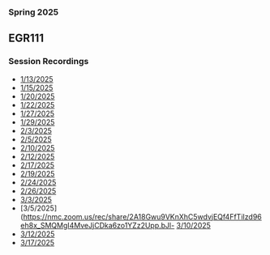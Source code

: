 ### Spring 2025
## EGR111
### Session Recordings


- [1/13/2025](https://nmc.zoom.us/rec/share/jxeLvL8XiorvjnARnlVWHialBrFGz7dsHwmnfICAfkfrL5bOmPdM9UFPk-Kio6PT.p7-xsseNTEQsFWBu)
- [1/15/2025](https://nmc.zoom.us/rec/share/mp_H42POZV5wcqrZRifyiBbn0eFQyIujRZ6wTsRUdRQXl7jXwc591E6ud4kLtPmh.-klNBvYxWCPFi9MK)
- [1/20/2025](https://nmc.zoom.us/rec/share/T0QnFZy8n8Qmkc_XSjChjI1NMBIBkuP2H07z_-afbVlzXNfqX3y0tb0NfgWWZoyZ.qqnCGmuArPvZ4n8W)
- [1/22/2025](https://nmc.zoom.us/rec/share/zm1ufzTRaLKNd8ZA_NdxhhR_mOxePcw8nMYkUKMPrv9Dqhlv-cyIQXaDmbvfbj6O.7vxiwWqb0BXn6jNs)
- [1/27/2025]()
- [1/29/2025](https://nmc.zoom.us/rec/share/CBX27IfLVqi39mOXf5U6suZCYTFdfADdoeIfQPT41gQmlMX0MDZ6L4SK3DG5n_hK.5_zPZqQ9L9NoxNDa?startTime=1738173485000)
- [2/3/2025](https://nmc.zoom.us/rec/share/4M6jiOdwzqPoW1KWZfCsfHBYHMu_IVErRWzF0Xbmav8GKoeqvIzIG7YtO8B0Di3G.yCA98FFxlyKkCW7N)
- [2/5/2025](https://nmc.zoom.us/rec/share/AdHvTh9yLQKyYSovDdcP3m0SgRmju6GW0P7UsYj7r_TKHM_22cTe4tA5jitDso4I.70H98pW52L-UpzgJ)
- [2/10/2025](https://nmc.zoom.us/rec/share/FDXWhliimTipVI8v1VSAzVaXuRFjgjtV2jT5iheLRWO58W5I3uwzxO1cYrQ29aCu.StYP8gIDBKUS49EN)
- [2/12/2025](https://nmc.zoom.us/rec/share/NVKFeB_rq0YDCeA2fEeB-ga0TyRUlJqdiJ-4E3PMkMU0AD_c_NIohDZeDAOX-0Nq.SyBCWChgmkSJmCX1)
- [2/17/2025](https://nmc.zoom.us/rec/share/YpnLlDf__LHNsmoP4255sdsUppHg36po2Rzxqky_c3OwMBUF1l03u5gkITSe3IU6.RiAUMR_1QB05dUwk)
- [2/19/2025](https://nmc.zoom.us/rec/share/q5gTegtglbF0BDn-jA67bmzKdFVpb82iWB1NnQLvJWzA7zsQtcUzBoAo61prA4KE.TnogG67A0rJ98SWz)
- [2/24/2025](https://nmc.zoom.us/rec/share/WuArmB0pnNYpdZy1Qbdg77EEdcq6we9IJLxRsTKSAJ9tO3jVfftT8_z8dvzT-vQA.4kFFwkS3COi1dgFt)
- [2/26/2025](https://nmc.zoom.us/rec/share/3Lja6ExWVEZGihhLafq_UD0S5VxBnJ8WH0rTVQrCaiieTrzg_JZ6FzinmF81JW3Y.XHfgxTcbkS2hrhVm)
- [3/3/2025]()
- [3/5/2025](https://nmc.zoom.us/rec/share/2A18Gwu9VKnXhC5wdvjEQf4FfTiIzd96eh8x_SMQMgI4MveJjCDka6zo1YZz2Upp.bJl- [3/10/2025](https://nmc.zoom.us/rec/share/N1m3IgrujtcL30ajDM-aHB4c5JcTOWYW67R_9jLXRuiEjcWXjtGvGy-Fuhdr1A-z.cpqwTtGj45df6GTk)
- [3/12/2025](https://nmc.zoom.us/rec/share/4rNjFAyBp7oaUKnCpr9brAcp91-Dh0QEu8FHDpIOvDQPsbG2fP5Cv2Y3vcQN0EqC.vskRDvtkBeT1f81C)
- [3/17/2025](https://nmc.zoom.us/rec/share/zKaE0mwTtLF6DcJWPCDRHezM5SZJ_TASqFf-NRQa1D_sGco2oL4nl5DqJqEfHzUx.AD1jo60w6OqULWSK)


<!-- 
- [3/19/2025]()
- [3/24/2025]()
- [3/26/2025]()
- [3/31/2025]()
- [4/2/2025]()
- [4/7/2025]()
- [4/9/2025]()
- [4/14/2025]()
- [4/16/2025]()
- [4/21/2025]()
- [4/23/2025]()
- [4/28/2025]()
- [5/30/2025]() -->
